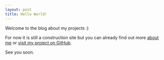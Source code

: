 ```yaml
---
layout: post
title: Hello World!
---
```


Welcome to the blog about my projects :)

For now it is still a construction site but you can already find out more [about me](https://jvpichowski.github.io/about) 
or [visit my project on GitHub](https://github.com/jvpichowski).

See you soon.
